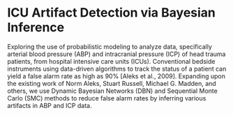 ICU Artifact Detection via Bayesian Inference
================

Exploring the use of probabilistic modeling to analyze data, specifically arterial blood pressure (ABP) and intracranial pressure (ICP) of head trauma patients, from hospital intensive care units (ICUs). Conventional bedside instruments using data-driven algorithms to track the status of a patient can yield a false alarm rate as high as 90% [Aleks et al., 2009]. Expanding upon the existing work of Norm Aleks, Stuart Russell, Michael G. Madden, and others, we use Dynamic Bayesian Networks (DBN) and Sequential Monte Carlo (SMC) methods to reduce false alarm rates by inferring various artifacts in ABP and ICP data.
